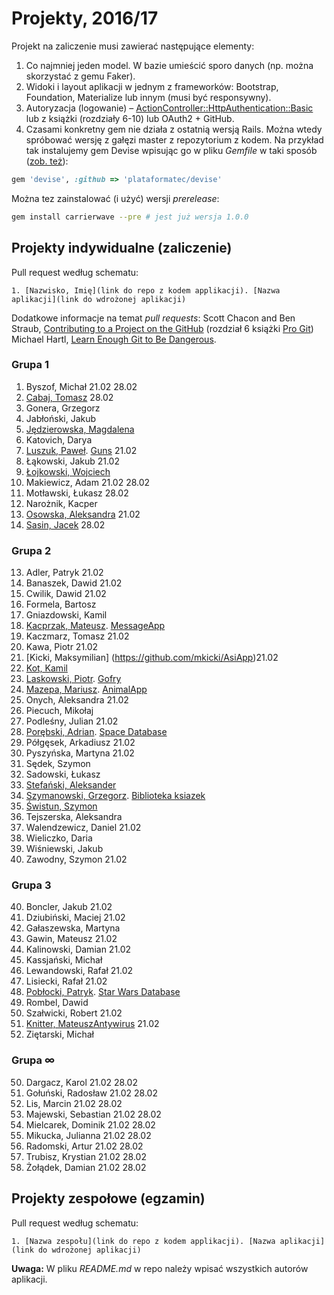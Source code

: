 # Projekty, 2016/17

Projekt na zaliczenie musi zawierać następujące elementy:

1. Co najmniej jeden model. W bazie umieścić sporo danych
  (np. można skorzystać z gemu Faker).
1. Widoki i layout aplikacji w jednym z frameworków:
   Bootstrap, Foundation, Materialize lub innym (musi być responsywny).
1. Autoryzacja (logowanie) – [ActionController::HttpAuthentication::Basic](http://edgeapi.rubyonrails.org/classes/ActionController/HttpAuthentication/Basic.html)
   lub z książki [](https://www.railstutorial.org/book) (rozdziały 6-10)
   lub OAuth2 + GitHub.
1. Czasami konkretny gem nie działa z ostatnią wersją Rails. Można wtedy spróbować
  wersję z gałęzi master z repozytorium z kodem. Na przykład tak instalujemy
  gem Devise wpisując go w pliku _Gemfile_ w taki sposób
  ([zob. też](http://bundler.io/git.html)):

```ruby
gem 'devise', :github => 'plataformatec/devise'
```
Można tez zainstalować (i użyć) wersji _prerelease_:
```sh
gem install carrierwave --pre # jest już wersja 1.0.0
```

## Projekty indywidualne (zaliczenie)

Pull request według schematu:
```
1. [Nazwisko, Imię](link do repo z kodem applikacji). [Nazwa aplikacji](link do wdrożonej aplikacji)
```

Dodatkowe informacje na temat _pull requests_: Scott Chacon and Ben Straub,
[Contributing to a Project on the GitHub](https://git-scm.com/book/en/v2/GitHub-Contributing-to-a-Project)
(rozdział 6 książki [Pro Git](https://git-scm.com/book/en/v2))
Michael Hartl, [Learn Enough Git to Be Dangerous](https://www.learnenough.com/git-tutorial).

<!--
  Regular Expressions Tutorial, http://www.regular-expressions.info/tutorial.html
     Find: (\d+),(.+),(.+),.+,.*
  Replace: $1. $2, $3
-->

### Grupa 1

1. Byszof, Michał 21.02 28.02
49. [Cabaj, Tomasz](https://github.com/tcabaj/ASI) 28.02
2. Gonera, Grzegorz
3. Jabłoński, Jakub
4. [Jędzierowska, Magdalena](https://github.com/MagdalenaJedzierowska/ASI)
5. Katovich, Darya
55. [Luszuk, Paweł](https://github.com/luszukpawel/Architektura-serwisow-internetowych-zal). [Guns](https://github.com/luszukpawel/Ruby-on-Rails-getting-started) 21.02
6. Łąkowski, Jakub 21.02
7. [Łojkowski, Wojciech](https://github.com/wlojkowski/QuotesApp)
8. Makiewicz, Adam 21.02 28.02
9. Motławski, Łukasz 28.02
10. Narożnik, Kacper
11. [Osowska, Aleksandra](https://github.com/aleksandrao/Asi.git) 21.02
12. [Sasin, Jacek](https://github.com/jsasin/asi_lab) 28.02

### Grupa 2

13. Adler, Patryk 21.02
14. Banaszek, Dawid 21.02
15. Cwilik, Dawid 21.02
16. Formela, Bartosz
17. Gniazdowski, Kamil
18. [Kacprzak, Mateusz](https://github.com/implssv/MessageApp). [MessageApp](http://serene-spire-89656.herokuapp.com)
19. Kaczmarz, Tomasz 21.02
20. Kawa, Piotr 21.02
21. [Kicki, Maksymilian] (https://github.com/mkicki/AsiApp)21.02
53. [Kot, Kamil](https://github.com/KotMeow/asi-frameworks)
23. [Laskowski, Piotr](https://github.com/ozh204/Ruby-on-Rails). [Gofry](https://ozh204.herokuapp.com/)
24. [Mazepa, Mariusz](https://bitbucket.org/mmazepa/asi_zaliczenie). [AnimalApp](https://mmazepa.herokuapp.com/)
25. Onych, Aleksandra 21.02
26. Piecuch, Mikołaj
27. Podleśny, Julian 21.02
28. [Porębski, Adrian](https://bitbucket.org/APorebski/ror-1). [Space Database](https://sheltered-meadow-43448.herokuapp.com/)
29. Półgęsek, Arkadiusz 21.02
30. Pyszyńska, Martyna 21.02
31. Sędek, Szymon
63. Sadowski, Łukasz
32. [Stefański, Aleksander](https://github.com/astefanski1/rubyApp)
33. [Szymanowski, Grzegorz](https://github.com/gwszymanowski/Ruby-projekt-indywidualny). [Biblioteka ksiazek](https://biblioteka-ksiazek.herokuapp.com/)
34. [Świstun, Szymon](https://github.com/SzymonSwistun94/projekty-asi)
35. Tejszerska, Aleksandra
36. Walendzewicz, Daniel 21.02
37. Wieliczko, Daria
38. Wiśniewski, Jakub
39. Zawodny, Szymon 21.02

### Grupa 3

40. Boncler, Jakub 21.02
51. Dziubiński, Maciej 21.02
41. Gałaszewska, Martyna
42. Gawin, Mateusz 21.02
43. Kalinowski, Damian 21.02
44. Kassjański, Michał
45. Lewandowski, Rafał 21.02
46. Lisiecki, Rafał 21.02
47. [Pobłocki, Patryk](https://github.com/ppoblocki/projekt1_rails). [Star Wars Database](https://radiant-springs-24519.herokuapp.com/)
60. Rombel, Dawid
48. Szałwicki, Robert 21.02
22. [Knitter, Mateusz](https://github.com/supperbull/RubySEM6)[Antywirus](http://supperbull.herokuapp.com/) 21.02
63. Ziętarski, Michał

### Grupa ∞

50. Dargacz, Karol 21.02 28.02
52. Gołuński, Radosław 21.02 28.02
54. Lis, Marcin 21.02 28.02
56. Majewski, Sebastian 21.02 28.02
57. Mielcarek, Dominik 21.02 28.02
58. Mikucka, Julianna 21.02 28.02
59. Radomski, Artur 21.02 28.02
61. Trubisz, Krystian 21.02 28.02
62. Żołądek, Damian 21.02 28.02


## Projekty zespołowe (egzamin)

Pull request według schematu:
```
1. [Nazwa zespołu](link do repo z kodem applikacji). [Nazwa aplikacji](link do wdrożonej aplikacji)
```

**Uwaga:** W pliku _README.md_ w repo należy wpisać wszystkich autorów aplikacji.

